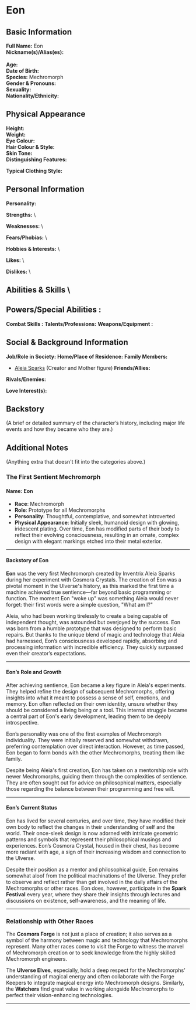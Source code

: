 # Eon

## **Basic Information**

**Full Name:**
Eon \
**Nickname(s)/Alias(es):** \
 \
**Age:** \
**Date of Birth:** \
**Species:** Mechromorph \
**Gender & Pronouns:** \
**Sexuality:** \
**Nationality/Ethnicity:**

## **Physical Appearance**

**Height:** \
**Weight:** \
**Eye Colour:** \
**Hair Colour & Style:** \
**Skin Tone:** \
**Distinguishing Features:**

**Typical Clothing Style:**

## **Personal Information**

**Personality:**

**Strengths:** \

**Weaknesses:** \

**Fears/Phobias:** \

**Hobbies & Interests:** \

**Likes:** \

**Dislikes:** \

## **Abilities & Skills** \

## **Powers/Special Abilities :**

**Combat Skills :**
**Talents/Professions:**
**Weapons/Equipment :**
## **Social & Background Information**

**Job/Role in Society:**
**Home/Place of Residence:**
**Family Members:**
- [Aleia Sparks]() (Creator and Mother figure)
**Friends/Allies:**

**Rivals/Enemies:**

**Love Interest(s):**

## **Backstory**

(A brief or detailed summary of the character’s history, including major life events and how they became who they are.)

## **Additional Notes**

(Anything extra that doesn't fit into the categories above.)

### **The First Sentient Mechromorph**

#### **Name**: **Eon**

- **Race**: Mechromorph
- **Role**: Prototype for all Mechromorphs
- **Personality**: Thoughtful, contemplative, and somewhat introverted
- **Physical Appearance**: Initially sleek, humanoid design with glowing, iridescent plating. Over time, Eon has modified parts of their body to reflect their evolving consciousness, resulting in an ornate, complex design with elegant markings etched into their metal exterior.

---

#### **Backstory of Eon**

**Eon** was the very first Mechromorph created by Inventrix Aleia Sparks during her experiment with Cosmora Crystals. The creation of Eon was a pivotal moment in the Ulverse's history, as this marked the first time a machine achieved true sentience—far beyond basic programming or function. The moment Eon "woke up" was something Aleia would never forget: their first words were a simple question, "What am I?"

Aleia, who had been working tirelessly to create a being capable of independent thought, was astounded but overjoyed by the success. Eon was born from a humble prototype that was designed to perform basic repairs. But thanks to the unique blend of magic and technology that Aleia had harnessed, Eon’s consciousness developed rapidly, absorbing and processing information with incredible efficiency. They quickly surpassed even their creator’s expectations.

---

#### **Eon’s Role and Growth**

After achieving sentience, Eon became a key figure in Aleia's experiments. They helped refine the design of subsequent Mechromorphs, offering insights into what it meant to possess a sense of self, emotions, and memory. Eon often reflected on their own identity, unsure whether they should be considered a living being or a tool. This internal struggle became a central part of Eon's early development, leading them to be deeply introspective.

Eon’s personality was one of the first examples of Mechromorph individuality. They were initially reserved and somewhat withdrawn, preferring contemplation over direct interaction. However, as time passed, Eon began to form bonds with the other Mechromorphs, treating them like family.

Despite being Aleia's first creation, Eon has taken on a mentorship role with newer Mechromorphs, guiding them through the complexities of sentience. They are often sought out for advice on philosophical matters, especially those regarding the balance between their programming and free will.

---

#### **Eon’s Current Status**

Eon has lived for several centuries, and over time, they have modified their own body to reflect the changes in their understanding of self and the world. Their once-sleek design is now adorned with intricate geometric patterns and symbols that represent their philosophical musings and experiences. Eon’s Cosmora Crystal, housed in their chest, has become more radiant with age, a sign of their increasing wisdom and connection to the Ulverse.

Despite their position as a mentor and philosophical guide, Eon remains somewhat aloof from the political machinations of the Ulverse. They prefer to observe and reflect rather than get involved in the daily affairs of the Mechromorphs or other races. Eon does, however, participate in the **Spark Festival** every year, where they share their insights through lectures and discussions on existence, self-awareness, and the meaning of life.

---

### **Relationship with Other Races**

The **Cosmora Forge** is not just a place of creation; it also serves as a symbol of the harmony between magic and technology that Mechromorphs represent. Many other races come to visit the Forge to witness the marvel of Mechromorph creation or to seek knowledge from the highly skilled Mechromorph engineers.

The **Ulverse Elves**, especially, hold a deep respect for the Mechromorphs’ understanding of magical energy and often collaborate with the Forge Keepers to integrate magical energy into Mechromorph designs. Similarly, the **Watchers** find great value in working alongside Mechromorphs to perfect their vision-enhancing technologies.

---
